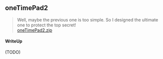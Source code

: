## oneTimePad2

> Well, maybe the previous one is too simple. So I designed the ultimate one to protect the top secret! <br>
> [oneTimePad2.zip](./oneTimePad2.zip)

#### WriteUp

(TODO)